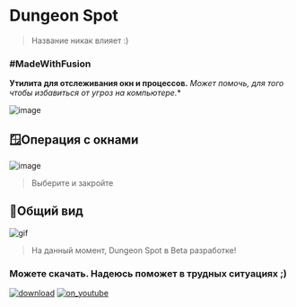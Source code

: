# Dungeon Spot
> Название никак влияет :)
### #MadeWithFusion
**Утилита для отслеживания окн и процессов.** *Может помочь, для того чтобы избавиться от угроз на компьютере.**

![image](https://github.com/luwufka/Dungeon-Spot/assets/126056242/73fe2e64-1deb-4942-8996-b218495c1184)

## 🪟Операция с окнами
![image](https://github.com/luwufka/Dungeon-Spot/assets/126056242/61e202d8-5595-453f-ad53-302e2d850d85)
> Выберите и закройте

## 📝Общий вид
![gif](https://github.com/luwufka/Dungeon-Spot/assets/126056242/ddfe06e0-a2b3-4830-acc0-e53015ff0590)
>На данный момент, Dungeon Spot в Beta разработке!

### **Можете скачать. Надеюсь поможет в трудных ситуациях  ;)**
[![download](https://github.com/luwufka/Dungeon-Spot/assets/126056242/21ec5a23-b823-43b2-9e47-82517ceca5b5)](https://github.com/luwufka/Dungeon-Spot/releases/tag/1.2.1)
[![on_youtube](https://github.com/luwufka/Dungeon-Spot/assets/126056242/9bb579da-5291-4a0a-bac4-8fa4495bba7d)](https://youtu.be/0SUA8ezkPvM?si=KL87xlt2tncAqFbY)









